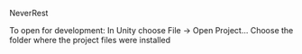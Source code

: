 NeverRest

To open for development:
In Unity choose File -> Open Project...
Choose the folder where the project files were installed
